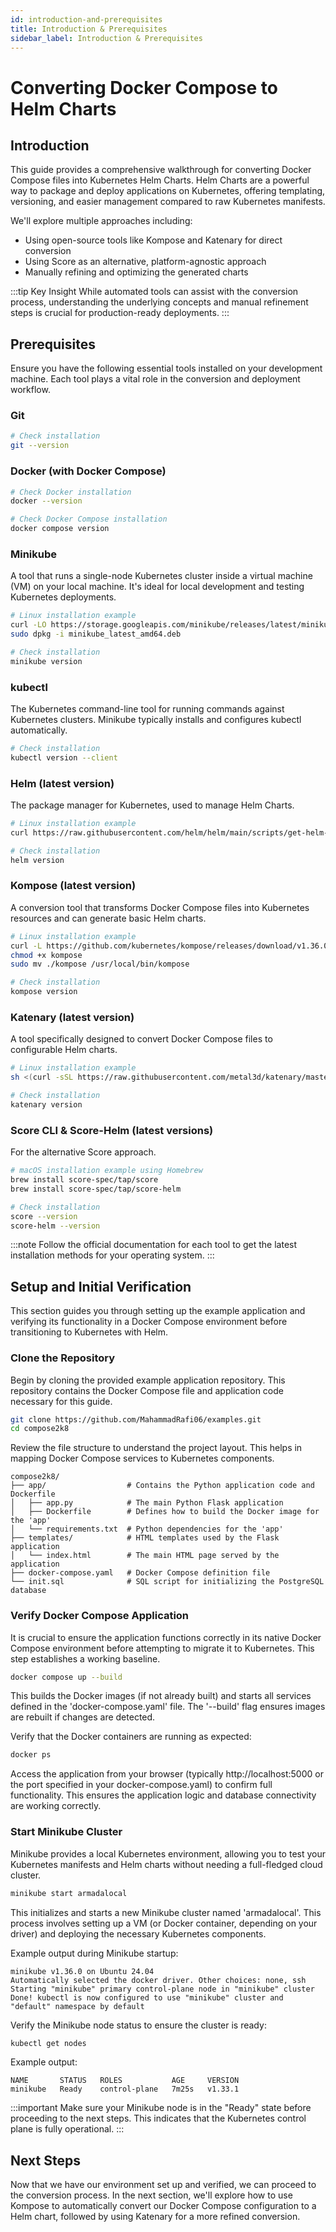 ```yaml
---
id: introduction-and-prerequisites
title: Introduction & Prerequisites
sidebar_label: Introduction & Prerequisites
---
```


# Converting Docker Compose to Helm Charts

## Introduction

This guide provides a comprehensive walkthrough for converting Docker Compose files into Kubernetes Helm Charts. Helm Charts are a powerful way to package and deploy applications on Kubernetes, offering templating, versioning, and easier management compared to raw Kubernetes manifests.

We'll explore multiple approaches including:
- Using open-source tools like Kompose and Katenary for direct conversion
- Using Score as an alternative, platform-agnostic approach
- Manually refining and optimizing the generated charts

:::tip Key Insight
While automated tools can assist with the conversion process, understanding the underlying concepts and manual refinement steps is crucial for production-ready deployments.
:::

## Prerequisites

Ensure you have the following essential tools installed on your development machine. Each tool plays a vital role in the conversion and deployment workflow.

### Git

```bash
# Check installation
git --version
```

### Docker (with Docker Compose)

```bash
# Check Docker installation
docker --version

# Check Docker Compose installation
docker compose version
```

### Minikube

A tool that runs a single-node Kubernetes cluster inside a virtual machine (VM) on your local machine. It's ideal for local development and testing Kubernetes deployments.

```bash
# Linux installation example
curl -LO https://storage.googleapis.com/minikube/releases/latest/minikube_latest_amd64.deb
sudo dpkg -i minikube_latest_amd64.deb

# Check installation
minikube version
```

### kubectl

The Kubernetes command-line tool for running commands against Kubernetes clusters. Minikube typically installs and configures kubectl automatically.

```bash
# Check installation
kubectl version --client
```

### Helm (latest version)

The package manager for Kubernetes, used to manage Helm Charts.

```bash
# Linux installation example
curl https://raw.githubusercontent.com/helm/helm/main/scripts/get-helm-3 | bash

# Check installation
helm version
```

### Kompose (latest version)

A conversion tool that transforms Docker Compose files into Kubernetes resources and can generate basic Helm charts.

```bash
# Linux installation example
curl -L https://github.com/kubernetes/kompose/releases/download/v1.36.0/kompose-linux-amd64 -o kompose
chmod +x kompose
sudo mv ./kompose /usr/local/bin/kompose

# Check installation
kompose version
```

### Katenary (latest version)

A tool specifically designed to convert Docker Compose files to configurable Helm charts.

```bash
# Linux installation example
sh <(curl -sSL https://raw.githubusercontent.com/metal3d/katenary/master/install.sh)

# Check installation
katenary version
```

### Score CLI & Score-Helm (latest versions)

For the alternative Score approach.

```bash
# macOS installation example using Homebrew
brew install score-spec/tap/score
brew install score-spec/tap/score-helm

# Check installation
score --version
score-helm --version
```

:::note
Follow the official documentation for each tool to get the latest installation methods for your operating system.
:::

## Setup and Initial Verification

This section guides you through setting up the example application and verifying its functionality in a Docker Compose environment before transitioning to Kubernetes with Helm.

### Clone the Repository

Begin by cloning the provided example application repository. This repository contains the Docker Compose file and application code necessary for this guide.

```bash
git clone https://github.com/MahammadRafi06/examples.git
cd compose2k8
```

Review the file structure to understand the project layout. This helps in mapping Docker Compose services to Kubernetes components.

```
compose2k8/
├── app/                  # Contains the Python application code and Dockerfile
│   ├── app.py            # The main Python Flask application
│   ├── Dockerfile        # Defines how to build the Docker image for the 'app'
│   └── requirements.txt  # Python dependencies for the 'app'
├── templates/            # HTML templates used by the Flask application
│   └── index.html        # The main HTML page served by the application
├── docker-compose.yaml   # Docker Compose definition file
└── init.sql              # SQL script for initializing the PostgreSQL database
```

### Verify Docker Compose Application

It is crucial to ensure the application functions correctly in its native Docker Compose environment before attempting to migrate it to Kubernetes. This step establishes a working baseline.

```bash
docker compose up --build
```

This builds the Docker images (if not already built) and starts all services defined in the 'docker-compose.yaml' file. The '--build' flag ensures images are rebuilt if changes are detected.

Verify that the Docker containers are running as expected:

```bash
docker ps
```

Access the application from your browser (typically http://localhost:5000 or the port specified in your docker-compose.yaml) to confirm full functionality. This ensures the application logic and database connectivity are working correctly.

### Start Minikube Cluster

Minikube provides a local Kubernetes environment, allowing you to test your Kubernetes manifests and Helm charts without needing a full-fledged cloud cluster.

```bash
minikube start armadalocal
```

This initializes and starts a new Minikube cluster named 'armadalocal'. This process involves setting up a VM (or Docker container, depending on your driver) and deploying the necessary Kubernetes components.

Example output during Minikube startup:

```
minikube v1.36.0 on Ubuntu 24.04
Automatically selected the docker driver. Other choices: none, ssh
Starting "minikube" primary control-plane node in "minikube" cluster
Done! kubectl is now configured to use "minikube" cluster and "default" namespace by default
```

Verify the Minikube node status to ensure the cluster is ready:

```bash
kubectl get nodes
```

Example output:

```
NAME       STATUS   ROLES           AGE     VERSION
minikube   Ready    control-plane   7m25s   v1.33.1
```

:::important
Make sure your Minikube node is in the "Ready" state before proceeding to the next steps. This indicates that the Kubernetes control plane is fully operational.
:::

## Next Steps

Now that we have our environment set up and verified, we can proceed to the conversion process. In the next section, we'll explore how to use Kompose to automatically convert our Docker Compose configuration to a Helm chart, followed by using Katenary for a more refined conversion.
